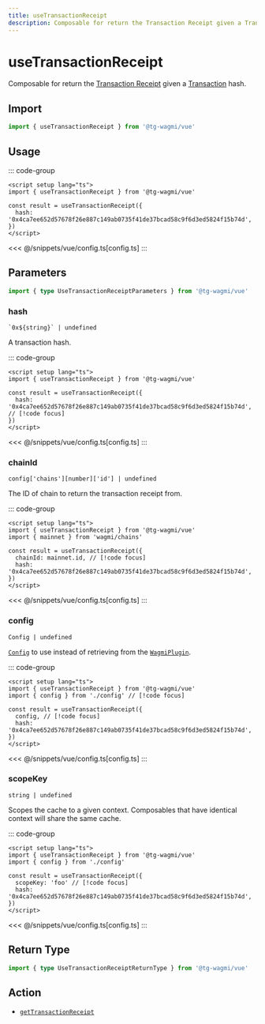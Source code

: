 ```yaml
---
title: useTransactionReceipt
description: Composable for return the Transaction Receipt given a Transaction hash.
---
```


<script setup>
const packageName = '@tg-wagmi/vue'
const actionName = 'getTransactionReceipt'
const typeName = 'GetTransactionReceipt'
const TData = 'GetTransactionReceiptData'
const TError = 'GetTransactionReceiptErrorType'
</script>

# useTransactionReceipt

Composable for return the [Transaction Receipt](https://viem.sh/docs/glossary/terms.html#transaction-receipt) given a [Transaction](https://viem.sh/docs/glossary/terms.html#transaction) hash.

## Import

```ts
import { useTransactionReceipt } from '@tg-wagmi/vue'
```

## Usage

::: code-group
```vue [index.vue]
<script setup lang="ts">
import { useTransactionReceipt } from '@tg-wagmi/vue'

const result = useTransactionReceipt({
  hash: '0x4ca7ee652d57678f26e887c149ab0735f41de37bcad58c9f6d3ed5824f15b74d',
})
</script>
```
<<< @/snippets/vue/config.ts[config.ts]
:::

## Parameters

```ts
import { type UseTransactionReceiptParameters } from '@tg-wagmi/vue'
```

### hash

`` `0x${string}` | undefined ``

A transaction hash.

::: code-group
```vue [index.vue]
<script setup lang="ts">
import { useTransactionReceipt } from '@tg-wagmi/vue'

const result = useTransactionReceipt({
  hash: '0x4ca7ee652d57678f26e887c149ab0735f41de37bcad58c9f6d3ed5824f15b74d', // [!code focus]
})
</script>
```
<<< @/snippets/vue/config.ts[config.ts]
:::

### chainId

`config['chains'][number]['id'] | undefined`

The ID of chain to return the transaction receipt from.

::: code-group
```vue [index.vue]
<script setup lang="ts">
import { useTransactionReceipt } from '@tg-wagmi/vue'
import { mainnet } from 'wagmi/chains'

const result = useTransactionReceipt({
  chainId: mainnet.id, // [!code focus]
  hash: '0x4ca7ee652d57678f26e887c149ab0735f41de37bcad58c9f6d3ed5824f15b74d',
})
</script>
```
<<< @/snippets/vue/config.ts[config.ts]
:::

### config

`Config | undefined`

[`Config`](/vue/api/createConfig#config) to use instead of retrieving from the [`WagmiPlugin`](/vue/api/WagmiPlugin).

::: code-group
```vue [index.vue]
<script setup lang="ts">
import { useTransactionReceipt } from '@tg-wagmi/vue'
import { config } from './config' // [!code focus]

const result = useTransactionReceipt({
  config, // [!code focus]
  hash: '0x4ca7ee652d57678f26e887c149ab0735f41de37bcad58c9f6d3ed5824f15b74d',
})
</script>
```
<<< @/snippets/vue/config.ts[config.ts]
:::

### scopeKey

`string | undefined`

Scopes the cache to a given context. Composables that have identical context will share the same cache.

::: code-group
```vue [index.vue]
<script setup lang="ts">
import { useTransactionReceipt } from '@tg-wagmi/vue'
import { config } from './config'

const result = useTransactionReceipt({
  scopeKey: 'foo' // [!code focus]
  hash: '0x4ca7ee652d57678f26e887c149ab0735f41de37bcad58c9f6d3ed5824f15b74d',
})
</script>
```
<<< @/snippets/vue/config.ts[config.ts]
:::

<!--@include: @shared/query-options.md-->

## Return Type

```ts
import { type UseTransactionReceiptReturnType } from '@tg-wagmi/vue'
```

<!--@include: @shared/query-result.md-->

<!--@include: @shared/query-imports.md-->

## Action

- [`getTransactionReceipt`](/core/api/actions/getTransactionReceipt)
